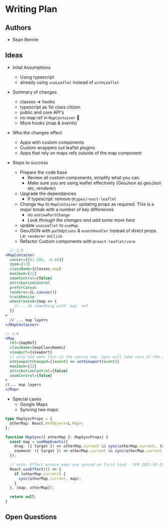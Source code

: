 # Writing Plan

## Authors

- Sean Rennie

## Ideas

- Inital Assumptions
  - Using typescript
  - already using `useLeaflet` instead of  `withLeaflet`
- Summary of changes
  - classes => hooks
  - typescript as 1st class citizen
  - public and core API's
  - no map ref in `MapContainer`  🛑
  - More hooks (map & events)

- Who the changes effect
  - Apps with custom components
  - Custom wrappers out leaflet plugins
  - Apps that rely on maps refs outside of the map component

- Steps to success
  - Prepare the code base
    - Review all custom components, simplify what you can.
    - Make sure you are using leaflet effectively (GeoJson as geoJson etc, renderer)
  - Upgrade the dependancies
    - If typescript: remove `@types/react-leaflet`
  - Change `Map` to `MapContainer` updating props as required. This is a major break with a number of key differences
    - no `onViewPortChange`
    - *Look through the changes and add some more here*
  - update `useLeaflet` to `useMap`
  - GeoJSON with `pathOptions` & `eventHandler` instead of direct props. i.e: `renderer` `onClick`
  - Refactor Custom components with `@react-leaflet/core`

```jsx
  // 3.0
<MapContainer
  center={[51.505, -0.09]}
  zoom={13}
  className={classes.map}
  maxZoom={22}
  zoomControl={false}
  attributionControl
  preferCanvas
  renderer={L.canvas()}
  trackResize
  whenCreated={map => {
    //... do something with `map` ref
  }}
>
  // ... map layers
</MapContainer>

```

```jsx
// 2.0
<Map
  ref={mapRef}
  className={mapClassNames}
  viewport={viewport}
  // only use when this is the source map. Sync will take care of the comparison instance
  onViewportChanged={(event) => setViewport(event)}
  maxZoom={22}
  attributionControl={false}
  zoomControl={false}
>
//... map layers
</Map>
```

- Special cases
  - Google Maps
  - Syncing two maps

```typescript
type MapSyncProps = {
  otherMap: React.RefObject<L.Map>;
};

function MapSync({ otherMap }: MapSyncProps) {
  const map = useMapEvents({
    drag: ({ target }) => otherMap.current && sync(otherMap.current, target),
    zoomend: ({ target }) => otherMap.current && sync(otherMap.current, target),
  });

  // note: Effect ensure maps are synced on first load - SFR 2021-01-28
  React.useEffect(() => {
    if (otherMap.current) {
      sync(otherMap.current, map);
    }
  }, [map, otherMap]);

  return null;
}
```

## Open Questions
